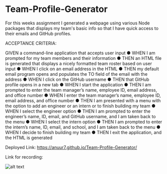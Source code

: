 # Team-Profile-Generator

For this weeks assignment I generated a webpage using various Node packages that displays my team's basic info
so that I have quick access to their emails and GitHub profiles.

ACCEPTANCE CRITERIA:

GIVEN a command-line application that accepts user input
● WHEN I am prompted for my team members and their information
● THEN an HTML file is generated that displays a nicely formatted team roster based on user input
● WHEN I click on an email address in the HTML
● THEN my default email program opens and populates the TO field of the email with the address
● WHEN I click on the GitHub username
● THEN that GitHub profile opens in a new tab
● WHEN I start the application
● THEN I am prompted to enter the team manager’s name, employee ID, email address, and office number
● WHEN I enter the team manager’s name, employee ID, email address, and office number
● THEN I am presented with a menu with the option to add an engineer or an intern or to finish building my team
● WHEN I select the engineer option
● THEN I am prompted to enter the engineer’s name, ID, email, and GitHub username, and I am taken back to the menu
● WHEN I select the intern option
● THEN I am prompted to enter the intern’s name, ID, email, and school, and I am taken back to the menu
● WHEN I decide to finish building my team
● THEN I exit the application, and the HTML is generated


Deployed Link: https://anuur7.github.io/Team-Profile-Generator/

Link for recording: 

![alt text](images/)

